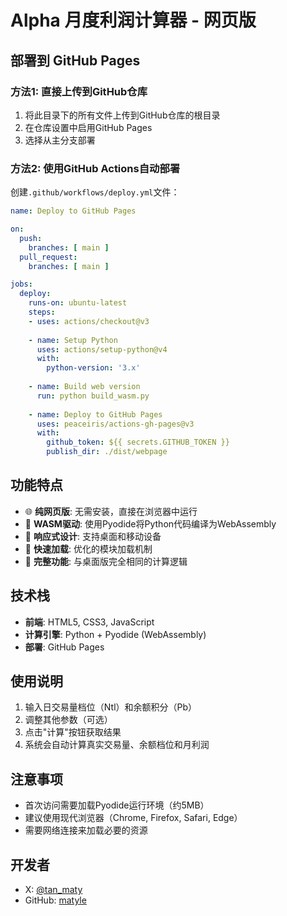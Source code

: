 # Alpha 月度利润计算器 - 网页版

## 部署到 GitHub Pages

### 方法1: 直接上传到GitHub仓库
1. 将此目录下的所有文件上传到GitHub仓库的根目录
2. 在仓库设置中启用GitHub Pages
3. 选择从主分支部署

### 方法2: 使用GitHub Actions自动部署
创建`.github/workflows/deploy.yml`文件：

```yaml
name: Deploy to GitHub Pages

on:
  push:
    branches: [ main ]
  pull_request:
    branches: [ main ]

jobs:
  deploy:
    runs-on: ubuntu-latest
    steps:
    - uses: actions/checkout@v3
    
    - name: Setup Python
      uses: actions/setup-python@v4
      with:
        python-version: '3.x'
    
    - name: Build web version
      run: python build_wasm.py
    
    - name: Deploy to GitHub Pages
      uses: peaceiris/actions-gh-pages@v3
      with:
        github_token: ${{ secrets.GITHUB_TOKEN }}
        publish_dir: ./dist/webpage
```

## 功能特点

- 🌐 **纯网页版**: 无需安装，直接在浏览器中运行
- 🐍 **WASM驱动**: 使用Pyodide将Python代码编译为WebAssembly
- 📱 **响应式设计**: 支持桌面和移动设备
- 🚀 **快速加载**: 优化的模块加载机制
- 🔧 **完整功能**: 与桌面版完全相同的计算逻辑

## 技术栈

- **前端**: HTML5, CSS3, JavaScript
- **计算引擎**: Python + Pyodide (WebAssembly)
- **部署**: GitHub Pages

## 使用说明

1. 输入日交易量档位（Ntl）和余额积分（Pb）
2. 调整其他参数（可选）
3. 点击"计算"按钮获取结果
4. 系统会自动计算真实交易量、余额档位和月利润

## 注意事项

- 首次访问需要加载Pyodide运行环境（约5MB）
- 建议使用现代浏览器（Chrome, Firefox, Safari, Edge）
- 需要网络连接来加载必要的资源

## 开发者

- X: [@tan_maty](https://x.com/tan_maty)
- GitHub: [matyle](https://github.com/matyle)

